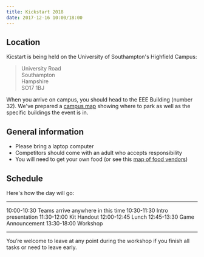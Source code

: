 ```yaml
---
title: Kickstart 2018
date: 2017-12-16 10:00/18:00
---
```


## Location

Kicstart is being held on the University of Southampton's Highfield Campus:

> University Road\
> Southampton\
> Hampshire\
> SO17 1BJ

When you arrive on campus, you should head to the EEE Building (number 32).
We've prepared a [campus map][kickstart-map] showing where to park as well as
the specific buildings the event is in.

## General information

 *  Please bring a laptop computer
 *  Competitors should come with an adult who accepts responsibility
 *  You will need to get your own food (or see this [map of food vendors][food-locations])

## Schedule

Here's how the day will go:

 ------------- ------------------------------------
  10:00-10:30   Teams arrive anywhere in this time
  10:30-11:30   Intro presentation
  11:30-12:00   Kit Handout
  12:00-12:45   Lunch
  12:45-13:30   Game Announcement
  13:30-18:00   Workshop
 ------------- ------------------------------------

You’re welcome to leave at any point during the workshop if you finish all tasks
or need to leave early.


[kickstart-map]: http://generic.wordpress.soton.ac.uk/sourcebots/wp-content/uploads/sites/244/2017/12/SB2018-kickstart-map-a4.pdf
[food-locations]: https://drive.google.com/open?id=1oEDS1EzvZJOzXiW_P3mUhJI8eTP-ZE1v&usp=sharing

